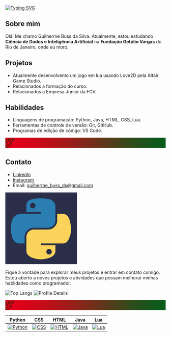 [![Typing SVG](https://readme-typing-svg.demolab.com?font=Foldit&weight=600&size=50&pause=10&color=2B8A73&background=2F27270B&center=true&vCenter=true&width=1000&height=120&lines=Welcome+to+my+Profile)](https://git.io/typing-svg)

## Sobre mim
Olá! Me chamo Guilherme Buss da Silva. Atualmente, estou estudando **Ciência de Dados e Inteligência Artificial** na **Fundação Getúlio Vargas** do Rio de Janeiro, onde eu moro.

## Projetos
- Atualmente desenvolvento um jogo em lua usando Love2D pela Altair Game Studio.
- Relacionados a formação do curso.
- Relacionados a Empresa Junior da FGV.

## Habilidades
- Linguagens de programação: Python, Java, HTML, CSS, Lua.
- Ferramentas de controle de versão: Git, GitHub.
- Programas de edição de código: VS Code.

![mm](template.png)

## Contato
- [LinkedIn](https://br.linkedin.com/in/guilherme-buss-da-silva-b0b93829b?trk=public_profile_browsemap)
- [Instagram](https://www.instagram.com/bussdasilva/)
- Email: guilherme_buss_ds@gmail.com

![Python](Python.png)

Fique à vontade para explorar meus projetos e entrar em contato comigo. Estou aberto a novos projetos e atividades que possam melhorar minhas hablidades como programador.

![Top Langs](https://github-readme-stats.vercel.app/api/top-langs/?username=gbussds&layout=compact&theme=radical) ![Profile Details](http://github-profile-summary-cards.vercel.app/api/cards/profile-details?username=gbussds&theme=dracula)

![mm](template.png)

| Python | CSS | HTML | Java | Lua |
|--------|-----|------|------|-----|
| [![Python](https://img.shields.io/badge/Python-%2314354C.svg?style=flat&logo=python&logoColor=white)](https://github.com/gbussds/gbussds) | [![CSS](https://img.shields.io/badge/CSS-%231572B6.svg?style=flat&logo=css3&logoColor=white)](https://github.com/gbussds/gbussds) | [![HTML](https://img.shields.io/badge/HTML-%23E34F26.svg?style=flat&logo=html5&logoColor=white)]([link_para_projeto](https://github.com/gbussds/gbussds)) | [![Java](https://img.shields.io/badge/Java-%23ED8B00.svg?style=flat&logo=java&logoColor=white)]([link_para_projeto](https://github.com/gbussds/gbussds)) | [![Lua](https://img.shields.io/badge/lua-%23ED8B00.svg?style=flat&logo=lua&logoColor=white)]([link_para_projeto](https://github.com/gbussds/gbussds)) |
